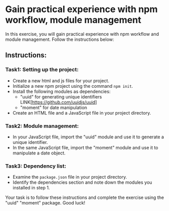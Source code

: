 # Gain practical experience with npm workflow, module management

In this exercise, you will gain practical experience with npm workflow and module management. Follow the instructions below:

## Instructions:

### Task1: Setting up the project:

   - Create a new html and js files for your project.
   - Initialize a new npm project using the command `npm init`.
   - Install the following modules as dependencies:
     - "uuid" for generating unique identifiers LINK[https://github.com/uuidjs/uuid]
     - "moment" for date manipulation
   - Create an HTML file and a JavaScript file in your project directory.

### Task2: Module management:

   - In your JavaScript file, import the "uuid" module and use it to generate a unique identifier.
   - In the same JavaScript file, import the "moment" module and use it to manipulate a date object.

### Task3: Dependency list:

   - Examine the `package.json` file in your project directory.
   - Identify the dependencies section and note down the modules you installed in step 1.
   

Your task is to follow these instructions and complete the exercise using the "uuid" "moment" package. Good luck!
